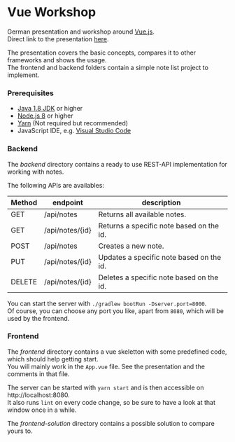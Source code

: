 # Vue Workshop

German presentation and workshop around [Vue.js](https://vuejs.org/).<br>
Direct link to the presentation [here](https://rubengees.github.io/vue-workshop).

The presentation covers the basic concepts, compares it to other frameworks and shows the usage.<br>
The frontend and backend folders contain a simple note list project to implement.

### Prerequisites

- [Java 1.8 JDK](http://www.oracle.com/technetwork/java/javase/downloads/jdk8-downloads-2133151.html) or higher
- [Node.js 8](https://nodejs.org/en/) or higher
- [Yarn](https://yarnpkg.com/lang/en/) (Not required but recommended)
- JavaScript IDE, e.g. [Visual Studio Code](https://code.visualstudio.com/)

### Backend

The _backend_ directory contains a ready to use REST-API implementation for working with notes.

The following APIs are availables:

| Method | endpoint        | description                              |
| ------ | --------------- | ---------------------------------------- |
| GET    | /api/notes      | Returns all available notes.             |
| GET    | /api/notes/{id} | Returns a specific note based on the id. |
| POST   | /api/notes      | Creates a new note.                      |
| PUT    | /api/notes/{id} | Updates a specific note based on the id. |
| DELETE | /api/notes/{id} | Deletes a specific note based on the id. |

You can start the server with `./gradlew bootRun -Dserver.port=8000`.<br>
Of course, you can choose any port you like, apart from `8080`, which will be used by the frontend.

### Frontend

The _frontend_ directory contains a vue skeletton with some predefined code, which should help getting start.<br>
You will mainly work in the `App.vue` file. See the presentation and the comments in that file.

The server can be started with `yarn start` and is then accessible on http://localhost:8080.<br>
It also runs `lint` on every code change, so be sure to have a look at that window once in a while.

The _frontend-solution_ directory contains a possible solution to compare yours to.

